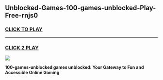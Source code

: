 
## Unblocked-Games-100-games-unblocked-Play-Free-rnjs0
<h3>
<a href="https://premium76.site?title=100-games-unblocked&ref=17A">CLICK TO PLAY</a></h3>
<hr>

<h3>
<a href="https://premium76.site?title=100-games-unblocked&ref=17A">CLICK 2 PLAY</a>
  
</h3>

<a href="https://premium76.site?title=100-games-unblocked&ref=17A"><img src="https://clearcache.store/games.png"></a>


**100-games-unblocked games unblocked: Your Gateway to Fun and Accessible Online Gaming**
